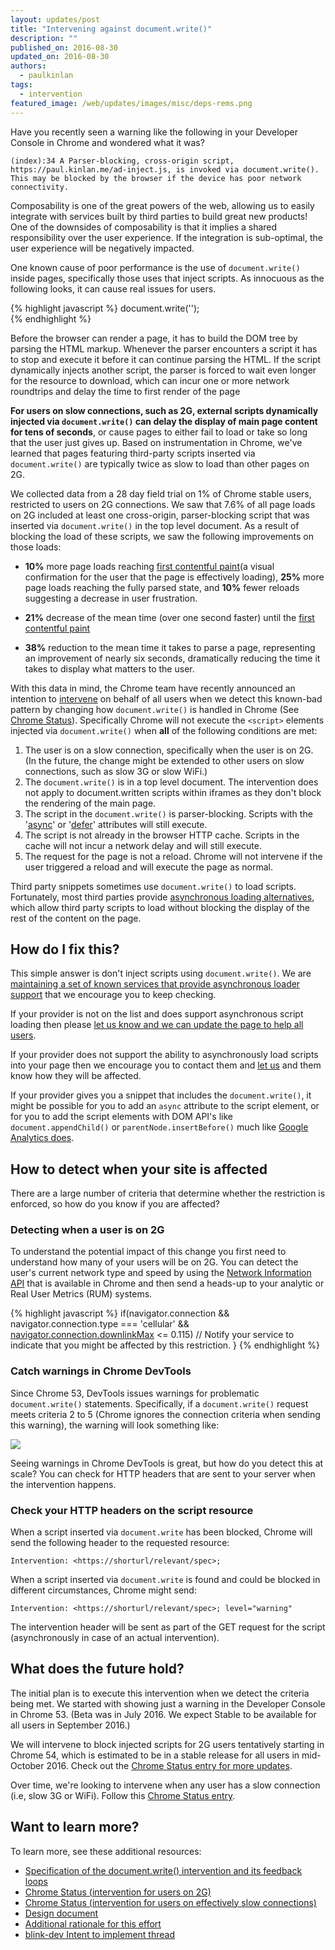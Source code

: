 ```yaml
---
layout: updates/post
title: "Intervening against document.write()"
description: ""
published_on: 2016-08-30
updated_on: 2016-08-30
authors:
  - paulkinlan
tags:
  - intervention
featured_image: /web/updates/images/misc/deps-rems.png
---
```


Have you recently seen a warning like the following in your Developer Console in 
Chrome and wondered what it was?

```
(index):34 A Parser-blocking, cross-origin script, 
https://paul.kinlan.me/ad-inject.js, is invoked via document.write(). 
This may be blocked by the browser if the device has poor network connectivity.
```

Composability is one of the great powers of the web, allowing us to easily 
integrate with services built by third parties to build great new products! One 
of the downsides of composability is that it implies a shared responsibility 
over the user experience. If the integration is sub-optimal, the user experience 
will be negatively impacted.

One known cause of poor performance is the use of `document.write()` inside pages, 
specifically those uses that inject scripts. As innocuous as the following looks, it 
can cause real issues for users.

{% highlight javascript %}
document.write('<script src="https://paul.kinlan.me/ad-inject.js"></script>');  
{% endhighlight %}

Before the browser can render a page, it has to build the DOM tree by parsing the HTML markup. 
Whenever the parser encounters a script it has to stop and execute it before it can continue 
parsing the HTML. If the script dynamically injects another script, the parser is forced to wait 
even longer for the resource to download, which can incur one or more network roundtrips and 
delay the time to first render of the page

**For users on slow connections, such as 2G, external scripts dynamically injected via 
`document.write()` can delay the display of main page content for tens of seconds**, 
or cause pages to either fail to load or take so long that the user just gives 
up. Based on instrumentation in Chrome, we've learned that pages featuring 
third-party scripts inserted via `document.write()` are typically twice as slow to 
load than other pages on 2G.

We collected data from a 28 day field trial on 1% of Chrome 
stable users, restricted to users on 2G connections. We saw that 7.6% of all page loads 
on 2G included at least one cross-origin, parser-blocking script that was 
inserted via `document.write()` in the top level document. As a result of blocking 
the load of these scripts, we saw the following improvements on those loads:

* **10%** more page loads reaching [first contentful paint](https://docs.google.com/presentation/d/1AnZOscwm3kMPRkPfjS4V2VUzuNCFWh6cpK72eKCpviU/preview?slide=id.g146ced9404_0_231)(a visual confirmation for the user that the page is effectively loading), **25%** more page 
  loads reaching the fully parsed state, and **10%** fewer reloads 
  suggesting a decrease in user frustration.
* **21%** decrease of the mean time (over one second faster) until the [first 
  contentful paint](https://docs.google.com/presentation/d/1AnZOscwm3kMPRkPfjS4V2VUzuNCFWh6cpK72eKCpviU/preview#slide=id.g146ced9404_0_231) 
  
* **38%** reduction to the mean time it takes to parse a page, representing an 
  improvement of nearly six seconds, dramatically reducing the time 
  it takes to display what matters to the user.

With this data in mind, the Chrome team have recently announced an intention to 
[intervene](https://github.com/WICG/interventions/issues/17) on behalf of all 
users when we detect this known-bad pattern by changing how `document.write()` is 
handled in Chrome (See [Chrome Status](https://www.chromestatus.com/feature/5718547946799104)). Specifically 
Chrome will not execute the `<script>` elements injected via `document.write()` when **all** of the following conditions are met:

1. The user is on a slow connection, specifically when the user is on 2G. (In 
   the future, the change might be extended to other users on slow connections, 
   such as slow 3G or slow WiFi.)
2. The `document.write()` is in a top level document. The intervention does not 
   apply to document.written scripts within iframes as they don't block the 
   rendering of the main page.
3. The script in the `document.write()` is parser-blocking. Scripts with the '[async](https://developer.mozilla.org/en-US/docs/Web/HTML/Element/script#attr-async)' 
   or '[defer](https://developer.mozilla.org/en-US/docs/Web/HTML/Element/script#attr-defer)' attributes will still execute.
4. The script is not already in the browser HTTP cache. Scripts in the cache 
   will not incur a network delay and will still execute. 
5. The request for the page is not a reload. Chrome will not intervene if the user triggered 
   a reload and will execute the page as normal.

Third party snippets sometimes use `document.write()` to load scripts. 
Fortunately, most third parties provide [asynchronous loading 
alternatives](https://developers.google.com/speed/docs/insights/UseAsync), which 
allow third party scripts to load without blocking the display of the rest of 
the content on the page.

## How do I fix this?

This simple answer is don't inject scripts using `document.write()`. We are 
[maintaining a set of known services that provide asynchronous loader 
support](https://developers.google.com/speed/docs/insights/UseAsync) that we 
encourage you to keep checking.

If your provider is not on the list and does support asynchronous script loading 
then please [let us know and we can update the page to help all users](https://docs.google.com/a/google.com/forms/d/e/1FAIpQLSdMQ7PfoVMob5OTXSgodoG5V1eNC5CyQ_qo4skbN62RDSEPcg/viewform).

If your provider does not support the ability to asynchronously load scripts 
into your page then we encourage you to contact them and [let us](https://docs.google.com/a/google.com/forms/d/e/1FAIpQLSdMQ7PfoVMob5OTXSgodoG5V1eNC5CyQ_qo4skbN62RDSEPcg/viewform) and them know how they 
will be affected.

If your provider gives you a snippet that includes the `document.write()`, it 
might be possible for you to add an `async` attribute to the script element, or 
for you to add the script elements with DOM API's like `document.appendChild()` or `parentNode.insertBefore()` much like [Google Analytics 
does](https://developers.google.com/analytics/devguides/collection/analyticsjs/#the_javascript_tracking_snippet).


## How to detect when your site is affected

There are a large number of criteria that determine whether the restriction is enforced,
so how do you know if you are affected?

### Detecting when a user is on 2G

To understand the potential impact of this change you first need to understand 
how many of your users will be on 2G. You can detect the user's current network type
and speed by using the [Network Information API](https://wicg.github.io/netinfo/) that is available in Chrome and then
send a heads-up to your analytic or Real User Metrics (RUM) systems.

{% highlight javascript %}
if(navigator.connection &&
   navigator.connection.type === 'cellular' &&
   [navigator.connection.downlinkMax](http://wicg.github.io/netinfo/#idl-def-ConnectionType.cellular) <= 0.115)
  // Notify your service to indicate that you might be affected by this restriction.
}
{% endhighlight %}

### Catch warnings in Chrome DevTools

Since Chrome 53, DevTools issues warnings for problematic `document.write()` 
statements. Specifically, if a `document.write()` request meets criteria 2 to 5 
(Chrome ignores the connection criteria when sending this warning), the warning will 
look something like:

<img src="/web/updates/images/2016/08/document-write-warning.png" />

Seeing warnings in Chrome DevTools is great, but how do you detect this at 
scale? You can check for HTTP headers that are sent to your server when the 
intervention happens.

### Check your HTTP headers on the script resource

When a script inserted via `document.write` has been blocked, Chrome will send the 
following header to the requested resource:

```Intervention: <https://shorturl/relevant/spec>;```

When a script inserted via `document.write` is found and could be blocked in 
different circumstances, Chrome might send:

```Intervention: <https://shorturl/relevant/spec>; level="warning"```

The intervention header will be sent as part of the GET request for the script 
(asynchronously in case of an actual intervention).

## What does the future hold?

The initial plan is to execute this intervention when we detect the criteria 
being met.  We started with showing just a warning in the Developer Console in Chrome 53. 
(Beta was in July 2016. We expect Stable to be available for all users in 
September 2016.)

We will intervene to block injected scripts for 2G users tentatively starting in 
Chrome 54, which is estimated to be in a stable release for all users in 
mid-October 2016. Check out the [Chrome Status entry for more 
updates](https://www.chromestatus.com/features/5718547946799104).

Over time, we're looking to intervene when any user has a slow connection (i.e, 
slow 3G or WiFi). Follow this [Chrome Status 
entry](https://www.chromestatus.com/feature/5652436521844736).

## Want to learn more?

To learn more, see these additional resources:

* [Specification of the document.write() intervention and its feedback loops](https://github.com/WICG/interventions/issues/17#issuecomment-238477265)
* [Chrome Status (intervention for users on 2G)](https://www.chromestatus.com/feature/5718547946799104)
* [Chrome Status (intervention for users on effectively slow connections)](https://www.chromestatus.com/feature/5652436521844736)
* [Design document](https://docs.google.com/document/d/1dMJRQKTw75ZNdknP3pirSBH3koPl_IWHnxlcBuu4t_c/preview)
* [Additional rationale for this effort](https://docs.google.com/document/d/1dMJRQKTw75ZNdknP3pirSBH3koPl_IWHnxlcBuu4t_c/preview)
* [blink-dev Intent to implement thread](https://groups.google.com/a/chromium.org/d/topic/blink-dev/HGh92uMX_kE/discussion)
